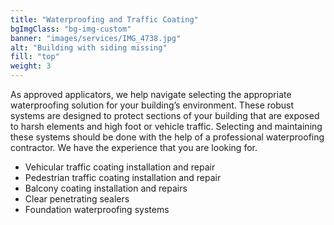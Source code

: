 ```yaml
---
title: "Waterproofing and Traffic Coating"
bgImgClass: "bg-img-custom"
banner: "images/services/IMG_4738.jpg"
alt: "Building with siding missing"
fill: "top"
weight: 3
---
```


As approved applicators, we help navigate selecting the appropriate waterproofing solution for your building’s environment. These robust systems are designed to protect sections of your building that are exposed to harsh elements and high foot or vehicle traffic. Selecting and maintaining these systems should be done with the help of a professional waterproofing contractor. We have the experience that you are looking for.

- Vehicular traffic coating installation and repair
- Pedestrian traffic coating installation and repair
- Balcony coating installation and repairs
- Clear penetrating sealers
- Foundation waterproofing systems
